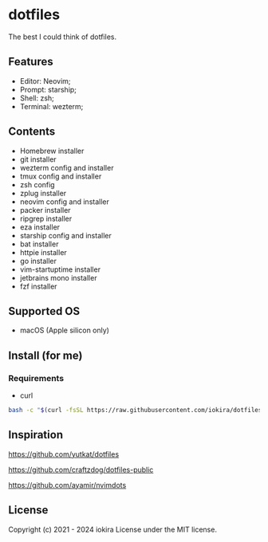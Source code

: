 # dotfiles

The best I could think of dotfiles.

## Features

* Editor: Neovim;
* Prompt: starship;
* Shell: zsh;
* Terminal: wezterm;

## Contents

* Homebrew installer
* git installer
* wezterm config and installer
* tmux config and installer
* zsh config
* zplug installer
* neovim config and installer
* packer installer
* ripgrep installer
* eza installer
* starship config and installer
* bat installer
* httpie installer
* go installer
* vim-startuptime installer
* jetbrains mono installer
* fzf installer

## Supported OS

* macOS (Apple silicon only)

## Install (for me)

### Requirements

* curl

```sh
bash -c "$(curl -fsSL https://raw.githubusercontent.com/iokira/dotfiles/main/install.sh)"
```

## Inspiration

https://github.com/yutkat/dotfiles

https://github.com/craftzdog/dotfiles-public

https://github.com/ayamir/nvimdots

## License

Copyright (c) 2021 - 2024 iokira
License under the MIT license.

